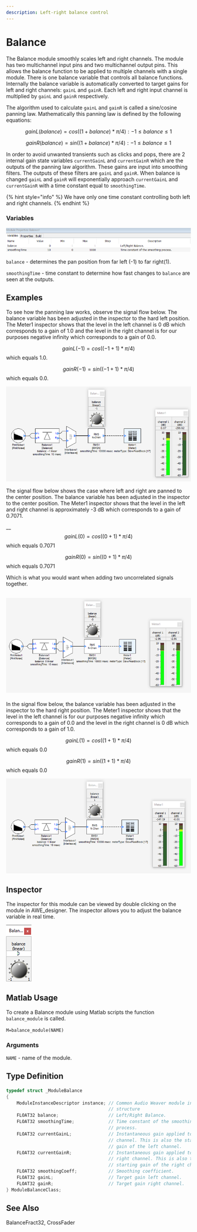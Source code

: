 ```yaml
---
description: Left-right balance control
---
```


# Balance

The Balance module smoothly scales left and right channels. The module has two multichannel input pins and two multichannel output pins. This allows the balance function to be applied to multiple channels with a single module. There is one balance variable that controls all balance functions. Internally the balance variable is automatically converted to target gains for left and right channels: `gainL` and `gainR`. Each left and right input channel is multiplied by `gainL` and `gainR` respectively.

The algorithm used to calculate `gainL` and `gainR` is called a sine/cosine panning law. Mathematically this panning law is defined by the following equations:

$$
gainL(balance)=cos((1+balance) * π/4) :- 1 ≤ balance ≤ 1
$$

$$
gainR(balance)=sin((1+balance) * π/4) :- 1 ≤ balance ≤ 1
$$

In order to avoid unwanted transients such as clicks and pops, there are 2 internal gain state variables `currentGainL` and `currentGainR` which are the outputs of the panning law algorithm. These gains are input into smoothing filters. The outputs of these filters are `gainL` and `gainR`. When balance is changed `gainL` and `gainR` will exponentially approach `currentGainL` and `currentGainR` with a time constant equal to `smoothingTime`. 

{% hint style="info" %}
We have only one time constant controlling both left and right channels.
{% endhint %}

### Variables

![](../../../.gitbook/assets/0%20%2813%29.png)

`balance` - determines the pan position from far left \(-1\) to far right\(1\).

`smoothingTime` - time constant to determine how fast changes to `balance` are seen at the outputs.

## Examples

To see how the panning law works, observe the signal flow below. The balance variable has been adjusted in the inspector to the hard left position. The Meter1 inspector shows that the level in the left channel is 0 dB which corresponds to a gain of 1.0 and the level in the right channel is for our purposes negative infinity which corresponds to a gain of 0.0.

$$gainL(-1) = cos((-1 + 1) * π/4) $$ which equals 1.0.

$$gainR(-1) = sin((-1 + 1) * π/4)$$ which equals 0.0.

![](../../../.gitbook/assets/1%20%2816%29.png)

The signal flow below shows the case where left and right are panned to the center position. The balance variable has been adjusted in the inspector to the center position. The Meter1 inspector shows that the level in the left and right channel is approximately -3 dB which corresponds to a gain of 0.7071.

\_\_$$gainL(0) = cos((0+1) * π/4)$$ which equals 0.7071

$$gainR(0) = sin((0+1) * π/4)$$ which equals 0.7071

 Which is what you would want when adding two uncorrelated signals together.

## ![](../../../.gitbook/assets/2%20%2813%29.png)

In the signal flow below, the balance variable has been adjusted in the inspector to the hard right position. The Meter1 inspector shows that the level in the left channel is for our purposes negative infinity which corresponds to a gain of 0.0 and the level in the right channel is 0 dB which corresponds to a gain of 1.0.

$$gainL(1) = cos((1+1) * π/4)$$ which equals 0.0

$$gainR(1) = sin((1+1) * π/4)$$ which equals 0.0

![](../../../.gitbook/assets/3%20%2816%29.png)

## Inspector

The inspector for this module can be viewed by double clicking on the module in AWE\_designer. The inspector allows you to adjust the balance variable in real time.

![](../../../.gitbook/assets/4%20%2811%29.png)

## Matlab Usage

To create a Balance module using Matlab scripts the function `balance_module` is called.

 `M=balance_module(NAME)`

###  Arguments

 `NAME` - name of the module.

## Type Definition

```cpp
typedef struct _ModuleBalance
{ 
    ModuleInstanceDescriptor instance; // Common Audio Weaver module instance
                                       // structure
    FLOAT32 balance;                   // Left/Right Balance.
    FLOAT32 smoothingTime;             // Time constant of the smoothing
                                       // process.
    FLOAT32 currentGainL;              // Instantaneous gain applied to left
                                       // channel. This is also the starting
                                       // gain of the left channel.
    FLOAT32 currentGainR;              // Instantaneous gain applied to the
                                       // right channel. This is also the
                                       // starting gain of the right channel.
    FLOAT32 smoothingCoeff;            // Smoothing coefficient.
    FLOAT32 gainL;                     // Target gain left channel.
    FLOAT32 gainR;                     // Target gain right channel.     
} ModuleBalanceClass; 
```



## See Also

BalanceFract32, CrossFader

